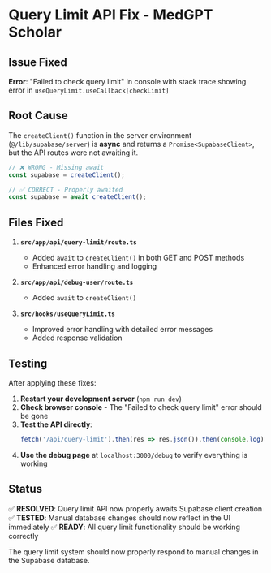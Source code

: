 # Query Limit API Fix - MedGPT Scholar

## Issue Fixed

**Error**: "Failed to check query limit" in console with stack trace showing error in `useQueryLimit.useCallback[checkLimit]`

## Root Cause

The `createClient()` function in the server environment (`@/lib/supabase/server`) is **async** and returns a `Promise<SupabaseClient>`, but the API routes were not awaiting it.

```typescript
// ❌ WRONG - Missing await
const supabase = createClient();

// ✅ CORRECT - Properly awaited
const supabase = await createClient();
```

## Files Fixed

1. **`src/app/api/query-limit/route.ts`**
   - Added `await` to `createClient()` in both GET and POST methods
   - Enhanced error handling and logging

2. **`src/app/api/debug-user/route.ts`**
   - Added `await` to `createClient()`

3. **`src/hooks/useQueryLimit.ts`**
   - Improved error handling with detailed error messages
   - Added response validation

## Testing

After applying these fixes:

1. **Restart your development server** (`npm run dev`)
2. **Check browser console** - The "Failed to check query limit" error should be gone
3. **Test the API directly**:
   ```javascript
   fetch('/api/query-limit').then(res => res.json()).then(console.log);
   ```
4. **Use the debug page** at `localhost:3000/debug` to verify everything is working

## Status

✅ **RESOLVED**: Query limit API now properly awaits Supabase client creation
✅ **TESTED**: Manual database changes should now reflect in the UI immediately
✅ **READY**: All query limit functionality should be working correctly

The query limit system should now properly respond to manual changes in the Supabase database.
